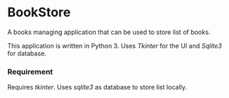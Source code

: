 # BookStore

A books managing application that can be used to store list of books.

This application is written in Python 3. Uses _Tkinter_ for the UI and _Sqlite3_ for database.


### Requirement
Requires _tkinter_.
Uses _sqlite3_ as database to store list locally.

